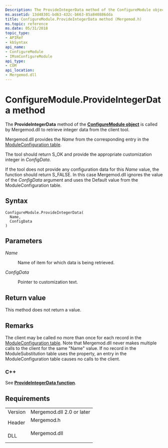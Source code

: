 ```yaml
---
Description: The ProvideIntegerData method of the ConfigureModule object is called by Mergemod.dll to retrieve integer data from the client tool.
ms.assetid: 13d48301-bd63-432c-b663-85a840886dda
title: ConfigureModule.ProvideIntegerData method (Mergemod.h)
ms.topic: reference
ms.date: 05/31/2018
topic_type: 
- APIRef
- kbSyntax
api_name: 
- ConfigureModule
- IMsmConfigureModule
api_type: 
- COM
api_location: 
- Mergemod.dll
---
```


# ConfigureModule.ProvideIntegerData method

The **ProvideIntegerData** method of the [**ConfigureModule object**](configuremodule-object.md) is called by Mergemod.dll to retrieve integer data from the client tool.

Mergemod.dll provides the *Name* from the corresponding entry in the [ModuleConfiguration table](moduleconfiguration-table.md).

The tool should return S\_OK and provide the appropriate customization integer in *ConfigData*.

If the tool does not provide any configuration data for this *Name* value, the function should return S\_FALSE. In this case Mergemod.dll ignores the value of the *ConfigData* argument and uses the Default value from the ModuleConfiguration table.

## Syntax


```JScript
ConfigureModule.ProvideIntegerData(
  Name,
  ConfigData
)
```



## Parameters

<dl> <dt>

*Name* 
</dt> <dd>

Name of item for which data is being retrieved.

</dd> <dt>

*ConfigData* 
</dt> <dd>

Pointer to customization text.

</dd> </dl>

## Return value

This method does not return a value.

## Remarks

The client may be called no more than once for each record in the [ModuleConfiguration table](moduleconfiguration-table.md). Note that Mergemod.dll never makes multiple calls to the client for the same "Name" value. If no record in the ModuleSubstitution table uses the property, an entry in the ModuleConfiguration table causes no calls to the client.

### C++

See [**ProvideIntegerData function**](/windows/desktop/api/Mergemod/nf-mergemod-imsmconfiguremodule-provideintegerdata).

## Requirements



|                    |                                                                                         |
|--------------------|-----------------------------------------------------------------------------------------|
| Version<br/> | Mergemod.dll 2.0 or later<br/>                                                    |
| Header<br/>  | <dl> <dt>Mergemod.h</dt> </dl>   |
| DLL<br/>     | <dl> <dt>Mergemod.dll</dt> </dl> |



 

 




